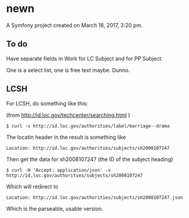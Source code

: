 newn
====

A Symfony project created on March 16, 2017, 3:20 pm.

To do
-----

Have separate fields in Work for LC Subject and for PP Subject.

One is a select list, one is free text maybe. Dunno.

LCSH
------

For LCSH, do something like this:

(from http://id.loc.gov/techcenter/searching.html )

    $ curl -v http://id.loc.gov/authorities/label/marriage--drama

The locatin header in the result is something like

    Location: http://id.loc.gov/authorities/subjects/sh2008107247

Then get the data for sh2008107247 (the ID of the subject heading)

    $ curl -H 'Accept: application/json' -v http://id.loc.gov/authorities/subjects/sh2008107247 

Which will redirect to 

    Location: http://id.loc.gov/authorities/subjects/sh2008107247.json

Which is the parseable, usable version.
